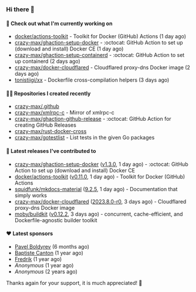 ### Hi there 👋

#### 👷 Check out what I'm currently working on

- [docker/actions-toolkit](https://github.com/docker/actions-toolkit) - Toolkit for Docker (GitHub) Actions (1 day ago)
- [crazy-max/ghaction-setup-docker](https://github.com/crazy-max/ghaction-setup-docker) - :octocat: GitHub Action to set up (download and install) Docker CE (1 day ago)
- [crazy-max/ghaction-setup-containerd](https://github.com/crazy-max/ghaction-setup-containerd) - :octocat: GitHub Action to set up containerd (2 days ago)
- [crazy-max/docker-cloudflared](https://github.com/crazy-max/docker-cloudflared) - Cloudflared proxy-dns Docker image (2 days ago)
- [tonistiigi/xx](https://github.com/tonistiigi/xx) - Dockerfile cross-compilation helpers (3 days ago)

#### 👨‍💻 Repositories I created recently

- [crazy-max/.github](https://github.com/crazy-max/.github)
- [crazy-max/xmlrpc-c](https://github.com/crazy-max/xmlrpc-c) - Mirror of xmlrpc-c
- [crazy-max/ghaction-github-release](https://github.com/crazy-max/ghaction-github-release) - :octocat: GitHub Action for creating GitHub Releases
- [crazy-max/rust-docker-cross](https://github.com/crazy-max/rust-docker-cross)
- [crazy-max/gotestlist](https://github.com/crazy-max/gotestlist) - List tests in the given Go packages

#### 🚀 Latest releases I've contributed to

- [crazy-max/ghaction-setup-docker](https://github.com/crazy-max/ghaction-setup-docker) ([v1.3.0](https://github.com/crazy-max/ghaction-setup-docker/releases/tag/v1.3.0), 1 day ago) - :octocat: GitHub Action to set up (download and install) Docker CE
- [docker/actions-toolkit](https://github.com/docker/actions-toolkit) ([v0.11.0](https://github.com/docker/actions-toolkit/releases/tag/v0.11.0), 1 day ago) - Toolkit for Docker (GitHub) Actions
- [squidfunk/mkdocs-material](https://github.com/squidfunk/mkdocs-material) ([9.2.5](https://github.com/squidfunk/mkdocs-material/releases/tag/9.2.5), 1 day ago) - Documentation that simply works
- [crazy-max/docker-cloudflared](https://github.com/crazy-max/docker-cloudflared) ([2023.8.0-r0](https://github.com/crazy-max/docker-cloudflared/releases/tag/2023.8.0-r0), 3 days ago) - Cloudflared proxy-dns Docker image
- [moby/buildkit](https://github.com/moby/buildkit) ([v0.12.2](https://github.com/moby/buildkit/releases/tag/v0.12.2), 3 days ago) - concurrent, cache-efficient, and Dockerfile-agnostic builder toolkit

#### ❤️ Latest sponsors
- [Pavel Boldyrev](https://github.com/bpg) (6 months ago)
- [Baptiste Canton](https://github.com/batmac) (1 year ago)
- [Fredrik](https://github.com/fredrikscode) (1 year ago)
- _Anonymous_ (1 year ago)
- _Anonymous_ (2 years ago)

Thanks again for your support, it is much appreciated! 🙏
